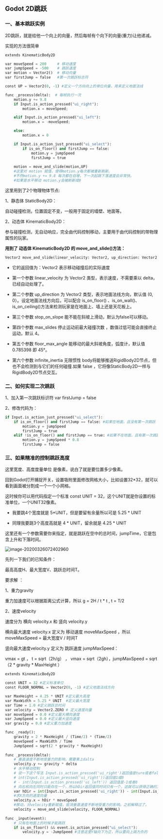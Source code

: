 ## Godot 2D跳跃

### 一、基本跳跃实例

2D跳跃，就是给他一个向上的向量，然后每帧有个向下的向量(重力)让他递减。

实现的方法很简单

```python
extends KinematicBody2D

var moveSpeed = 200     # 移动速度
var jumpSpeed = -500    # 跳跃速度
var motion = Vector2()  # 移动向量
var firstJump = false   #第一次跳跃标志符 

const UP = Vector2(0, -1) #定义一个方向向上的单位向量，用来定义地面法线

func _process(delta):  # 每帧执行一次
	motion.y += 9.8
	if Input.is_action_pressed("ui_right"):
		motion.x = moveSpeed;  

	elif Input.is_action_pressed("ui_left"):
		motion.x = -moveSpeed; 

	else:
		motion.x = 0  

	if Input.is_action_just_pressed("ui_select"):
		if is_on_floor() and firstJump == false:
			motion.y = jumpSpeed
			firstJump = true
            
	motion = move_and_slide(motion,UP)
	#这里对 motion 赋值，使得motion.y每次都被重新刷新。
	#不然motion.y += 9.8 每次都在自增，下一次起跳下落速度会非常快。
	#如果是水平移动 motion.y会被刷新成0
```

这里用到了2个物理物体节点:

1、静态体 StaticBody2D：

 自动碰撞检测，位置固定不变，一般用于固定的墙壁、地面等。

2、动态体 KinematicBody2D：

 参与碰撞检测，无自动响应，完全由代码控制移动，主要用于由代码控制的带物理属性的玩家。

**用到了 动态体 KinematicBody2D 的 move_and_slide()方法：**

```python
Vector2 move_and_slide(linear_velocity: Vector2, up_direction: Vector2 = Vector2( 0, 0 ), stop_on_slope: bool = false, max_slides: int = 4, floor_max_angle: float = 0.785398, infinite_inertia: bool = true)
```

* 它的返回值为：Vector2  表示移动碰撞后的实际速度

* 第一个参数 linear_velocity 为 Vector2 类型，表示速度，不需要乘以 delta，已经自动处理了。

* 第二个参数 up_direction 为 Vector2 类型，表示地面法线方向，默认值 (0, 0）。设定地面法线方向后，可以配合 is_on_floor() 、is_on_wall()、is_on_ceiling()方法来检测玩家是在地面上、墙上还是天花板上。
* 第三个参数 stop_on_slope 能不能在斜坡上滑动，默认为false可以移动。
* 第四个参数 max_slides 停止运动前最大碰撞次数 ，数值过低可能会直接终止运动，默认 4。
* 第五个参数 floor_max_angle 能移动的最大斜坡角度，弧度计，默认值 0.785398 即 45°。
* 第六个参数 infinite_inertia 无限惯性  body将能够推送RigidBody2D节点，但也不会检测到与它们的任何碰撞.如果 false ，它将像StaticBody2D一样与RigidBody2D节点交互。

### 二、如何实现二次跳跃

1、加入第一次跳跃标识符 var firstJump = false

2、修改代码为：

```python
if Input.is_action_just_pressed("ui_select"):
	if is_on_floor() and firstJump == false: #如果在地面，且没有第一次跳跃
		motion.y = jumpSpeed
		firstJump = true
	elif !is_on_floor() and firstJump == true: #如果不在地面，且有第一次跳跃
		motion.y = jumpSpeed * 0.8
		firstJump = false
```
### 三、如果精准的控制跳跃高度

这里宽度、高度度量单位 是像素，说白了就是要位置多少像素。

回到Godot打开捕捉开关，设置吸附里面修改网格大小，比如设置32*32，就可以看到画面被分割成一个一个小网格。

这时候你可以用代码指定一个标准 const UNIT = 32，这个UNIT就是你设置的标准单位，一个UNIT32像素。

* 我要跳4个宽度就是 5*UNIT，但是要留有余量所以可是 5.25 * UNIT

* 同理我要跳3个高度高就是 4 * UNIT，留余就是 4.25  *  UNIT

这里还有一个参数需要你来指定，就是跳跃在空中的总时间，jumpTime，它是包含上升和下落时间。

![image-20200326072402960](C:\Users\MarioJY\Desktop\image-20200326072402960.png)

先列一下我们的已知条件：

最高高度H、最大宽度V、跳跃总时间T。

要求解 ：

1、重力gravity 

重力加速度可以根据距离公式计算，所以 g = 2H / t * t , t = T/2

2、速度velocity

速度分为 横向 velocity.x 和 竖向 velocity.y

横向最大速度 velocity.x 定义为 移动速度 moveMaxSpeed ，所以 moveMaxSpeed = 最大宽度V / 时间T

竖向最大速度velocity.y 定义为 跳跃速度 jumpMaxSpeed：

vmax = gt ， t = sqrt（2h/g） ， vmax = sqrt（2gh），jumpMaxSpeed = sqrt（2 * gravity * MaxHeight ）

```python
extends KinematicBody2D

const UNIT = 32 #定义标准单位
const FLOOR_NORMAL = Vector2(0, -1) #定义地面法线方向

var MaxHeight = 4.25 * UNIT #定义最大高度
var MaxWidth = 5.25 * UNIT  #定义最大宽度
var Time = 1.0 #定义跳跃总时间
var velocity = Vector2.ZERO # 定义速度向量
var moveSpeed = 0.0 #定义最大横向速度
var JumpSpeed = 0.0 #定义最大竖向速度
var gravity = 0.0 #定义重力加速度

func _ready():
	gravity = 2 * MaxHeight / (Time/2) * (Time/2)
	moveSpeed = MaxWidth / Time
	JumpSpeed = sqrt(2 * gravity * MaxHeight)
	
func _process(delta):
	# 垂直速度不断地受重力的影响，需要乘上dalta
	velocity.y += gravity * delta
	# 水平移动控制
	# 说一下这个写法 Input.is_action_pressed('ui_right')返回值是ture或者false
	# int(Input.is_action_pressed('ui_right'))返回值1或0
	# - int(Input.is_action_pressed('ui_left')) 返回值是-1或者0
	# 向右和向左同时只能存在一个，所以hDir返回值同时间只有一个，这就可以获得正确的方向
	var hDir = int(Input.is_action_pressed('ui_right')) - int(Input.is_action_pressed('ui_left'))
	#求X方向的速度向量
	velocity.x = hDir * moveSpeed
	#移动，对velocity重新赋值，抵消垂直速度不断地受重力的影响。之前解释过了。
	velocity = move_and_slide(velocity, FLOOR_NORMAL)
	
func _input(event):
	# 只有在地面上的时候才能跳跃
	if is_on_floor() && event.is_action_pressed("ui_select"):
		velocity.y = -JumpSpeed #注意这里Y轴向下为正，所以要向上跳为负的

```









